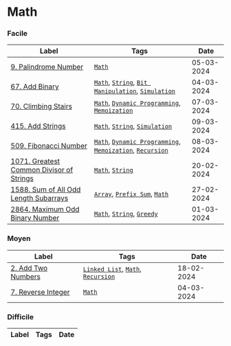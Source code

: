 # Math

### Facile

| Label                                                                                                       | Tags                                                                                                                       | Date       |
| ----------------------------------------------------------------------------------------------------------- | -------------------------------------------------------------------------------------------------------------------------- | ---------- |
| [9. Palindrome Number](../Probleme/0009.%20Palindrome%20Number/)                                            | [`Math`](./math.md)                                                                                                        | 05-03-2024 |
| [67. Add Binary](../Probleme/0067.%20Add%20Binary/)                                                         | [`Math`](./math.md), [`String`](./string.md), [`Bit Manipulation`](./bit_manipulation.md), [`Simulation`](./simulation.md) | 04-03-2024 |
| [70. Climbing Stairs](../Probleme/0070.%20Climbing%20Stairs/)                                               | [`Math`](./math.md), [`Dynamic Programming`](./dp.md), [`Memoization`](./memoization.md)                                   | 07-03-2024 |
| [415. Add Strings](../Probleme/0415.%20Add%20Strings/)                                                      | [`Math`](./math.md), [`String`](./string.md), [`Simulation`](./simulation.md)                                              | 09-03-2024 |
| [509. Fibonacci Number](../Probleme/0509.%20Fibonacci%20Number/)                                            | [`Math`](./math.md), [`Dynamic Programming`](./dp.md), [`Memoization`](./memoization.md), [`Recursion`](./recursion.md)    | 08-03-2024 |
| [1071. Greatest Common Divisor of Strings](../Probleme/1071.%20Greatest%20Common%20Divisor%20of%20Strings/) | [`Math`](./math.md), [`String`](./string.md)                                                                               | 20-02-2024 |
| [1588. Sum of All Odd Length Subarrays](../Probleme/1588.%20Sum%20of%20All%20Odd%20Length%20Subarrays/)     | [`Array`](./array.md), [`Prefix Sum`](./prefix_sum.md), [`Math`](./math.md)                                                | 27-02-2024 |
| [2864. Maximum Odd Binary Number](../Probleme/2864.%20Maximum%20Odd%20Binary%20Number/)                     | [`Math`](./math.md), [`String`](./string.md), [`Greedy`](./greedy.md)                                                      | 01-03-2024 |

### Moyen

| Label                                                          | Tags                                                                                  | Date       |
| -------------------------------------------------------------- | ------------------------------------------------------------------------------------- | ---------- |
| [2. Add Two Numbers](../Probleme/0002.%20Add%20Two%20Numbers/) | [`Linked List`](./linked_list.md), [`Math`](./math.md), [`Recursion`](./recursion.md) | 18-02-2024 |
| [7. Reverse Integer](../Probleme/0007.%20Reverse%20Integer/)   | [`Math`](./math.md)                                                                   | 04-03-2024 |

### Difficile

| Label | Tags | Date |
| ----- | ---- | ---- |
